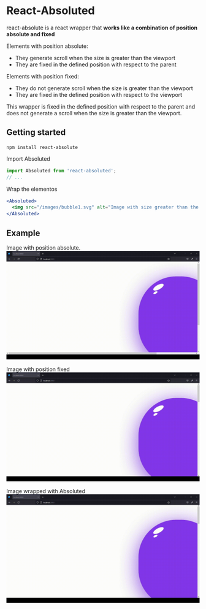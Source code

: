 # React-Absoluted

react-absolute is a react wrapper that **works like a combination of position absolute and fixed**

Elements with position absolute:
- They generate scroll when the size is greater than the viewport
- They are fixed in the defined position with respect to the parent

Elements with position fixed:
- They do not generate scroll when the size is greater than the viewport
- They are fixed in the defined position with respect to the viewport

This wrapper is fixed in the defined position with respect to the parent and does not generate a scroll when the size is greater than the viewport.

## Getting started

```shell
npm install react-absolute
```

Import Absoluted

```jsx
import Absoluted from 'react-absoluted';
// ...
```

Wrap the elementos
```jsx
<Absoluted>
  <img src="/images/bubble1.svg" alt="Image with size greater than the viewport"/>
</Absoluted>
```
## Example
Image with position absolute.
![Bubble 1](https://github.com/ccencisoj/react-absoluted/blob/main/docs/images/bubble1.gif)

Image with position fixed
![Bubble 2](https://github.com/ccencisoj/react-absoluted/blob/main/docs/images/bubble2.gif)

Image wrapped with Absoluted
!["Bubble 3"](https://github.com/ccencisoj/react-absoluted/blob/main/docs/images/bubble3.gif)
